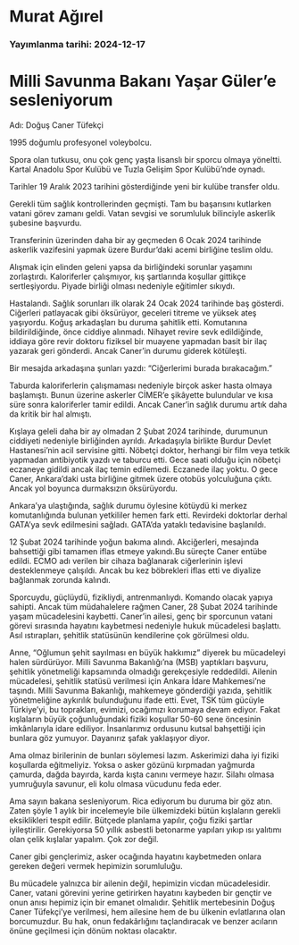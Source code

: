 # Murat Ağırel

### Yayımlanma tarihi: 2024-12-17

# Milli Savunma Bakanı Yaşar Güler’e sesleniyorum

Adı: Doğuş Caner Tüfekçi

1995 doğumlu profesyonel voleybolcu.

Spora olan tutkusu, onu çok genç yaşta lisanslı bir sporcu olmaya yöneltti. Kartal Anadolu Spor Kulübü ve Tuzla Gelişim Spor Kulübü’nde oynadı.

Tarihler 19 Aralık 2023 tarihini gösterdiğinde yeni bir kulübe transfer oldu.

Gerekli tüm sağlık kontrollerinden geçmişti. Tam bu başarısını kutlarken vatani görev zamanı geldi. Vatan sevgisi ve sorumluluk bilinciyle askerlik şubesine başvurdu.

Transferinin üzerinden daha bir ay geçmeden 6 Ocak 2024 tarihinde askerlik vazifesini yapmak üzere Burdur’daki acemi birliğine teslim oldu.

Alışmak için elinden geleni yapsa da birliğindeki sorunlar yaşamını zorlaştırdı. Kaloriferler çalışmıyor, kış şartlarında koşullar gittikçe sertleşiyordu. Piyade birliği olması nedeniyle eğitimler sıkıydı.

Hastalandı. Sağlık sorunları ilk olarak 24 Ocak 2024 tarihinde baş gösterdi. Ciğerleri patlayacak gibi öksürüyor, geceleri titreme ve yüksek ateş yaşıyordu. Koğuş arkadaşları bu duruma şahitlik etti. Komutanına bildirildiğinde, önce ciddiye alınmadı. Nihayet revire sevk edildiğinde, iddiaya göre revir doktoru fiziksel bir muayene yapmadan basit bir ilaç yazarak geri gönderdi. Ancak Caner’in durumu giderek kötüleşti.

Bir mesajda arkadaşına şunları yazdı: “Ciğerlerimi burada bırakacağım.”

Taburda kaloriferlerin çalışmaması nedeniyle birçok asker hasta olmaya başlamıştı. Bunun üzerine askerler CİMER’e şikâyette bulundular ve kısa süre sonra kaloriferler tamir edildi. Ancak Caner’in sağlık durumu artık daha da kritik bir hal almıştı.

Kışlaya geleli daha bir ay olmadan 2 Şubat 2024 tarihinde, durumunun ciddiyeti nedeniyle birliğinden ayrıldı. Arkadaşıyla birlikte Burdur Devlet Hastanesi’nin acil servisine gitti. Nöbetçi doktor, herhangi bir film veya tetkik yapmadan antibiyotik yazdı ve taburcu etti. Gece saati olduğu için nöbetçi eczaneye gidildi ancak ilaç temin edilemedi. Eczanede ilaç yoktu. O gece Caner, Ankara’daki usta birliğine gitmek üzere otobüs yolculuğuna çıktı. Ancak yol boyunca durmaksızın öksürüyordu.

Ankara’ya ulaştığında, sağlık durumu öylesine kötüydü ki merkez komutanlığında bulunan yetkililer hemen fark etti. Revirdeki doktorlar derhal GATA’ya sevk edilmesini sağladı. GATA’da yataklı tedavisine başlanıldı.

12 Şubat 2024 tarihinde yoğun bakıma alındı. Akciğerleri, mesajında bahsettiği gibi tamamen iflas etmeye yakındı.Bu süreçte Caner entübe edildi. ECMO adı verilen bir cihaza bağlanarak ciğerlerinin işlevi desteklenmeye çalışıldı. Ancak bu kez böbrekleri iflas etti ve diyalize bağlanmak zorunda kalındı.

Sporcuydu, güçlüydü, fizikliydi, antrenmanlıydı. Komando olacak yapıya sahipti. Ancak tüm müdahalelere rağmen Caner, 28 Şubat 2024 tarihinde yaşam mücadelesini kaybetti. Caner’in ailesi, genç bir sporcunun vatani görevi sırasında hayatını kaybetmesi nedeniyle hukuk mücadelesi başlattı. Asıl ıstırapları, şehitlik statüsünün kendilerine çok görülmesi oldu.

Anne, “Oğlumun şehit sayılması en büyük hakkımız” diyerek bu mücadeleyi halen sürdürüyor. Milli Savunma Bakanlığı’na (MSB) yaptıkları başvuru, şehitlik yönetmeliği kapsamında olmadığı gerekçesiyle reddedildi. Ailenin mücadelesi, şehitlik statüsü verilmesi için Ankara İdare Mahkemesi’ne taşındı. Milli Savunma Bakanlığı, mahkemeye gönderdiği yazıda, şehitlik yönetmeliğine aykırılık bulunduğunu ifade etti. Evet, TSK tüm gücüyle Türkiye’yi, bu toprakları, evimizi, ocağımızı korumaya devam ediyor. Fakat kışlaların büyük çoğunluğundaki fiziki koşullar 50-60 sene öncesinin imkânlarıyla idare ediliyor. İnsanlarımız ordusunu kutsal bahşettiği için bunlara göz yumuyor. Dayanırız şafak yaklaşıyor diyor.

Ama olmaz birilerinin de bunları söylemesi lazım. Askerimizi daha iyi fiziki koşullarda eğitmeliyiz. Yoksa o asker gözünü kırpmadan yağmurda çamurda, dağda bayırda, karda kışta canını vermeye hazır. Silahı olmasa yumruğuyla savunur, eli kolu olmasa vücudunu feda eder.

Ama sayın bakana sesleniyorum. Rica ediyorum bu duruma bir göz atın. Zaten şöyle 1 aylık bir incelemeyle bile ülkemizdeki bütün kışlaların gerekli eksiklikleri tespit edilir. Bütçede planlama yapılır, çoğu fiziki şartlar iyileştirilir. Gerekiyorsa 50 yıllık asbestli betonarme yapıları yıkıp ısı yalıtımı olan çelik kışlalar yapalım. Çok zor değil.

Caner gibi gençlerimiz, asker ocağında hayatını kaybetmeden onlara gereken değeri vermek hepimizin sorumluluğu.

Bu mücadele yalnızca bir ailenin değil, hepimizin vicdan mücadelesidir. Caner, vatani görevini yerine getirirken hayatını kaybeden bir gençtir ve onun anısı hepimiz için bir emanet olmalıdır. Şehitlik mertebesinin Doğuş Caner Tüfekçi’ye verilmesi, hem ailesine hem de bu ülkenin evlatlarına olan borcumuzdur. Bu hak, onun fedakârlığını taçlandıracak ve benzer acıların önüne geçilmesi için dönüm noktası olacaktır.

